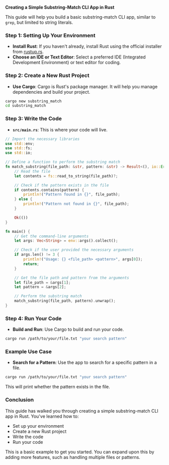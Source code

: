 **Creating a Simple Substring-Match CLI App in Rust**

This guide will help you build a basic substring-match CLI app, similar to `grep`, but limited to string literals.

### Step 1: Setting Up Your Environment

- **Install Rust**: If you haven't already, install Rust using the official installer from [rustup.rs](https://rustup.rs/).
- **Choose an IDE or Text Editor**: Select a preferred IDE (Integrated Development Environment) or text editor for coding.

### Step 2: Create a New Rust Project

- **Use Cargo**: Cargo is Rust's package manager. It will help you manage dependencies and build your project.

```bash
cargo new substring_match
cd substring_match
```

### Step 3: Write the Code

- **`src/main.rs`**: This is where your code will live.

```rust
// Import the necessary libraries
use std::env;
use std::fs;
use std::io;

// Define a function to perform the substring match
fn match_substring(file_path: &str, pattern: &str) -> Result<(), io::Error> {
    // Read the file
    let contents = fs::read_to_string(file_path)?;

    // Check if the pattern exists in the file
    if contents.contains(pattern) {
        println!("Pattern found in {}", file_path);
    } else {
        println!("Pattern not found in {}", file_path);
    }

    Ok(())
}

fn main() {
    // Get the command-line arguments
    let args: Vec<String> = env::args().collect();

    // Check if the user provided the necessary arguments
    if args.len() != 3 {
        println!("Usage: {} <file_path> <pattern>", args[0]);
        return;
    }

    // Get the file path and pattern from the arguments
    let file_path = &args[1];
    let pattern = &args[2];

    // Perform the substring match
    match_substring(file_path, pattern).unwrap();
}
```

### Step 4: Run Your Code

- **Build and Run**: Use Cargo to build and run your code.

```bash
cargo run /path/to/your/file.txt "your search pattern"
```

### Example Use Case

- **Search for a Pattern**: Use the app to search for a specific pattern in a file.

```bash
cargo run /path/to/your/file.txt "your search pattern"
```

This will print whether the pattern exists in the file.

### Conclusion

This guide has walked you through creating a simple substring-match CLI app in Rust. You've learned how to:

- Set up your environment
- Create a new Rust project
- Write the code
- Run your code

This is a basic example to get you started. You can expand upon this by adding more features, such as handling multiple files or patterns.